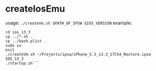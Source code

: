 # createIosEmu
usage:
```./createVm.sh $PATH_OF_IPSW $IOS_VERSION```
example:

```mkdir ios_13_3
cd ios_13_3
cp ../*.sh .
cp ../bash.plist .
sudo su
exit
./createVm.sh ~/Projects/ipsw/iPhone_5.5_13.3_17C54_Restore.ipsw IOS_13_3
./startup.sh```
